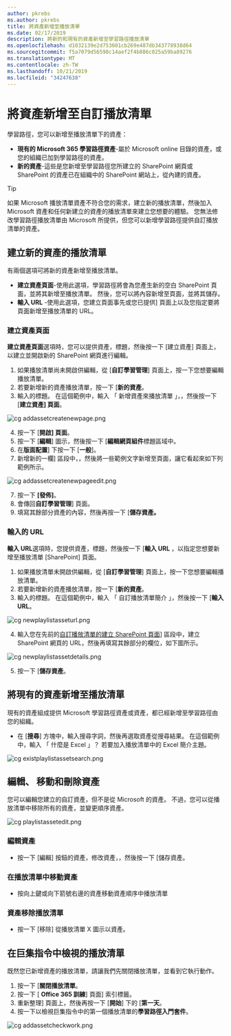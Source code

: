 ```yaml
---
author: pkrebs
ms.author: pkrebs
title: 將資產新增至播放清單
ms.date: 02/17/2019
description: 將新的和現有的資產新增至學習路徑播放清單
ms.openlocfilehash: d1032139e2d753601cb269e487db343778938d64
ms.sourcegitcommit: f5a7079d56598c14aef2f4b886c025a59ba89276
ms.translationtype: MT
ms.contentlocale: zh-TW
ms.lasthandoff: 10/21/2019
ms.locfileid: "34247638"
---
```

# <a name="add-assets-to-a-custom-playlist"></a>將資產新增至自訂播放清單

學習路徑，您可以新增至播放清單下的資產：

- **現有的 Microsoft 365 學習路徑資產**-屬於 Microsoft online 目錄的資產，或您的組織已加到學習路徑的資產。
- **新的資產**-這些是您新增至學習路徑您所建立的 SharePoint 網頁或 SharePoint 的資產已在組織中的 SharePoint 網站上，從內建的資產。 

> [!TIP]
> 如果 Microsoft 播放清單資產不符合您的需求，建立新的播放清單，然後加入 Microsoft 資產和任何新建立的資產的播放清單來建立您想要的體驗。 您無法修改學習路徑播放清單由 Microsoft 所提供，但您可以新增學習路徑提供自訂播放清單的資產。   

## <a name="create-a-new-asset-for-a-playlist"></a>建立新的資產的播放清單

有兩個選項可將新的資產新增至播放清單。

- **建立資產頁面**-使用此選項，學習路徑將會為您產生新的空白 SharePoint 頁面，並將其新增至播放清單。 然後，您可以將內容新增至頁面，並將其儲存。  
- **輸入 URL** -使用此選項，您建立頁面事先或您已提供] 頁面上以及您指定要將頁面新增至播放清單的 URL。

### <a name="create-asset-page"></a>建立資產頁面 
**建立資產頁面**選項時，您可以提供資產，標題，然後按一下 [建立資產] 頁面上，以建立並開啟新的 SharePoint 網頁進行編輯。 

1.  如果播放清單尚未開啟供編輯，從 [**自訂學習管理**] 頁面上，按一下您想要編輯播放清單。 
2. 若要新增新的資產播放清單，按一下 [**新的資產**。 
3. 輸入的標題。 在這個範例中，輸入 「 新增資產來播放清單 」，，然後按一下 [**建立資產] 頁面**。

![cg addassetcreatenewpage.png](media/cg-addassetcreatenewpage.png)

4. 按一下 [**開啟] 頁面**。
5. 按一下 [**編輯**] 圖示，然後按一下 [**編輯網頁組件**標題區域中。
6. 在**版面配置**] 下按一下 [**一般**]。 
7. 新增新的一欄] 區段中，，然後將一些範例文字新增至頁面，讓它看起來如下列範例所示。 

![cg addassetcreatenewpageedit.png](media/cg-addassetcreatenewpageedit.png)

7. 按一下 **[發佈]**。
8. 會傳回**自訂學習管理**] 頁面。 
9. 填寫其餘部分資產的內容，然後再按一下 [**儲存資產。**

### <a name="enter-the-url"></a>輸入的 URL
**輸入 URL**選項時，您提供資產，標題，然後按一下 [**輸入 URL** ，以指定您想要新增至播放清單 [SharePoint] 頁面。 

1.  如果播放清單未開啟供編輯，從 [**自訂學習管理**] 頁面上，按一下您想要編輯播放清單。 
2. 若要新增新的資產播放清單，按一下 [**新的資產**。 
3. 輸入的標題。 在這個範例中，輸入 「 自訂播放清單簡介 」，然後按一下 [**輸入 URL**。 

![cg newplaylistasseturl.png](media/cg-newplaylistasseturl.png)

4. 輸入您在先前的[自訂播放清單的建立 SharePoint 頁面](custom_createnewpage.md)] 區段中，建立 SharePoint 網頁的 URL，然後再填寫其餘部分的欄位，如下圖所示。

![cg newplaylistassetdetails.png](media/cg-newplaylistassetdetails.png)

5. 按一下 [**儲存資產**。 

## <a name="add-an-existing-asset-to-a-playlist"></a>將現有的資產新增至播放清單

現有的資產組成提供 Microsoft 學習路徑資產或資產，都已經新增至學習路徑由您的組織。 

- 在 [**搜尋**] 方塊中，輸入搜尋字詞，然後再選取資產從搜尋結果。 在這個範例中，輸入 「 什麼是 Excel 」？ 若要加入播放清單中的 Excel 簡介主題。

![cg existplaylistassetsearch.png](media/cg-existplaylistassetsearch.png)

## <a name="edit-move-and-delete-assets"></a>編輯、 移動和刪除資產
您可以編輯您建立的自訂資產，但不是從 Microsoft 的資產。 不過，您可以從播放清單中移除所有的資產，並變更順序資產。 

![cg playlistassetedit.png](media/cg-playlistassetedit.png)

### <a name="edit-an-asset"></a>編輯資產
- 按一下 [編輯] 按鈕的資產，修改資產，，然後按一下 [儲存資產。 

### <a name="move-an-asset-in-a-playlist"></a>在播放清單中移動資產
- 按向上鍵或向下箭號右邊的資產移動資產順序中播放清單

### <a name="remove-an-asset-from-a-playlist"></a>資產移除播放清單
- 按一下 [移除] 從播放清單 X 圖示以資產。 

## <a name="view-the-playlist-in-action"></a>在巨集指令中檢視的播放清單
既然您已新增資產的播放清單，請讓我們先關閉播放清單，並看到它執行動作。 

1. 按一下 [**關閉播放清單**。
2. 按一下 [ **Office 365 訓練**] 頁面] 索引標籤。
3. 重新整理] 頁面上，然後再按一下 [**開始**] 下的 [**第一天**。
4. 按一下以檢視巨集指令中的第一個播放清單的**學習路徑入門套件**。 

![cg addassetcheckwork.png](media/cg-addassetcheckwork.png)